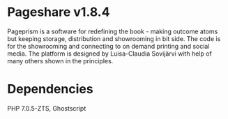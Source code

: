 # Pageshare v1.8.4

Pageprism is a software for redefining the book - making outcome atoms but
keeping storage, distribution and showrooming in bit side.  The code is for the
showrooming and connecting to on demand printing and social media.
 The platform is designed by Luisa-Claudia Sovijärvi with help of many others
 shown in the principles.

# Dependencies

PHP 7.0.5-ZTS, Ghostscript


